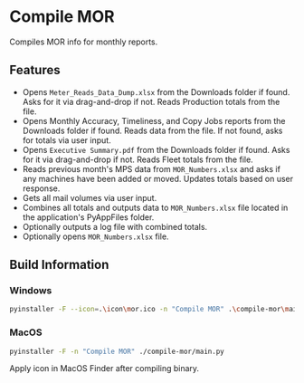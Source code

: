 # Compile MOR

Compiles MOR info for monthly reports.

## Features

* Opens `Meter_Reads_Data_Dump.xlsx` from the Downloads folder if found. Asks for it via drag-and-drop if not. Reads Production totals from the file.
* Opens Monthly Accuracy, Timeliness, and Copy Jobs reports from the Downloads folder if found. Reads data from the file. If not found, asks for totals via user input.
* Opens `Executive Summary.pdf` from the Downloads folder if found. Asks for it via drag-and-drop if not. Reads Fleet totals from the file.
* Reads previous month's MPS data from `MOR_Numbers.xlsx` and asks if any machines have been added or moved. Updates totals based on user response.
* Gets all mail volumes via user input.
* Combines all totals and outputs data to `MOR_Numbers.xlsx` file located in the application's PyAppFiles folder.
* Optionally outputs a log file with combined totals.
* Optionally opens `MOR_Numbers.xlsx` file.

## Build Information

### Windows

```bash
pyinstaller -F --icon=.\icon\mor.ico -n "Compile MOR" .\compile-mor\main.py
```

### MacOS

```bash
pyinstaller -F -n "Compile MOR" ./compile-mor/main.py
```

Apply icon in MacOS Finder after compiling binary.
